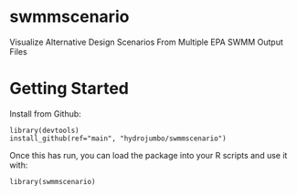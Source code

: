 # swmmscenario

Visualize Alternative Design Scenarios From Multiple EPA SWMM Output Files

# Getting Started

Install from Github:

```
library(devtools)
install_github(ref="main", "hydrojumbo/swmmscenario")
```

Once this has run, you can load the package into your R scripts and use it with:
```
library(swmmscenario)
```
